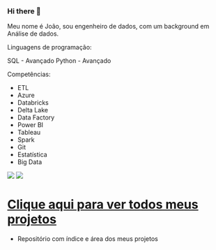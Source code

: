 ### Hi there 👋
Meu nome é João, sou engenheiro de dados, com um background em Análise de dados.

Linguagens de programação:

SQL    - Avançado
Python - Avançado

Competências:

- ETL
- Azure
- Databricks
- Delta Lake
- Data Factory
- Power BI
- Tableau
- Spark
- Git
- Estatística
- Big Data


<a href = "mailto:rosseto.analytics@gmail.com"><img loading="lazy" src="https://img.shields.io/badge/Gmail-D14836?style=for-the-badge&logo=gmail&logoColor=white" target="_blank"></a> <a href="https://www.linkedin.com/in/joaorosseto//" target="_blank"><img loading="lazy" src="https://img.shields.io/badge/-LinkedIn-%230077B5?style=for-the-badge&logo=linkedin&logoColor=white" target="_blank"></a>   


# [Clique aqui para ver todos meus projetos](https://github.com/RossetoAnalytics/Repository)
- Repositório com índice e área dos meus projetos 
